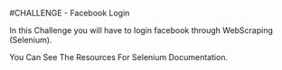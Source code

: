 #CHALLENGE - Facebook Login

In this Challenge you will have to login facebook through WebScraping (Selenium).

You Can See The Resources For Selenium Documentation.

